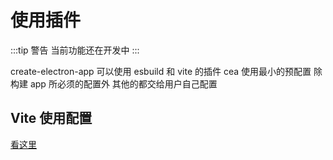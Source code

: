 # 使用插件

:::tip 警告
当前功能还在开发中
:::

create-electron-app 可以使用 esbuild 和 vite 的插件 cea 使用最小的预配置 除构建 app 所必须的配置外 其他的都交给用户自己配置

## Vite 使用配置

[看这里](https://cn.vitejs.dev/guide/using-plugins.html)
